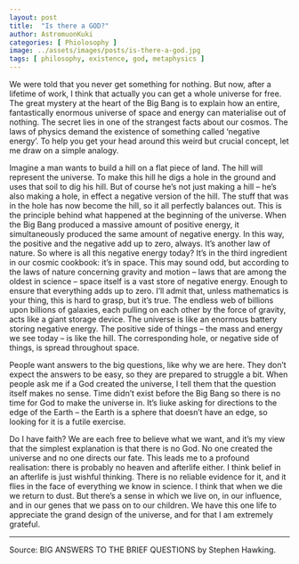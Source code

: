 ```yaml
---
layout: post
title:  "Is there a GOD?"
author: AstromuonKuki
categories: [ Phiolosophy ]
image: ../assets/images/posts/is-there-a-god.jpg
tags: [ philosophy, existence, god, metaphysics ]
---
```


We were told that you never get something for nothing. But now, after a lifetime of work, I think that actually you can get a whole universe for free. The great mystery at the heart of the Big Bang is to explain how an entire, fantastically enormous universe of space and energy can materialise out of nothing. The secret lies in one of the strangest facts about our cosmos. The laws of physics demand the existence of something called ‘negative energy’. To help you get your head around this weird but crucial concept, let me draw on a simple analogy.

Imagine a man wants to build a hill on a flat piece of land. The hill will represent the universe. To make this hill he digs a hole in the ground and uses that soil to dig his hill. But of course he’s not just making a hill – he’s also making a hole, in effect a negative version of the hill. The stuff that was in the hole has now become the hill, so it all perfectly balances out. This is the principle behind what happened at the beginning of the universe. When the Big Bang produced a massive amount of positive energy, it simultaneously produced the same amount of negative energy. In this way, the positive and the negative add up to zero, always. It’s another law of nature. So where is all this negative energy today? It’s in the third ingredient in our cosmic cookbook: it’s in space. This may sound odd, but according to the laws of nature concerning gravity and motion – laws that are among the oldest in science – space itself is a vast store of negative energy. Enough to ensure that everything adds up to zero. I’ll admit that, unless mathematics is your thing, this is hard to grasp, but it’s true. The endless web of billions upon billions of galaxies, each pulling on each other by the force of gravity, acts like a giant storage device. The universe is like an enormous battery storing negative energy. The positive side of things – the mass and energy we see today – is like the hill. The corresponding hole, or negative side of things, is spread throughout space.

People want answers to the big questions, like why we are here. They don’t expect the answers to be easy, so they are prepared to struggle a bit. When people ask me if a God created the universe, I tell them that the question itself makes no sense. Time didn’t exist before the Big Bang so there is no time for God to make the universe in. It’s liuke asking for directions to the edge of the Earth – the Earth is a sphere that doesn’t have an edge, so looking for it is a futile exercise.

Do I have faith? We are each free to believe what we want, and it’s my view that the simplest explanation is that there is no God. No one created the universe and no one directs our fate. This leads me to a profound realisation: there is probably no heaven and afterlife either. I think belief in an afterlife is just wishful thinking. There is no reliable evidence for it, and it flies in the face of everything we know in science. I think that when we die we return to dust. But there’s a sense in which we live on, in our influence, and in our genes that we pass on to our children. We have this one life to appreciate the grand design of the universe, and for that I am extremely grateful.
_____
Source: BIG ANSWERS TO THE BRIEF QUESTIONS by Stephen Hawking.